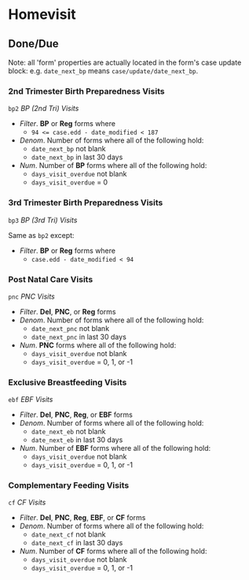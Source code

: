 # Homevisit
## Done/Due

Note: all 'form' properties are actually located in the form's case update block:
e.g. `date_next_bp` means `case/update/date_next_bp`.

### 2nd Trimester Birth Preparedness Visits
`bp2` *BP (2nd Tri) Visits*

- *Filter*. **BP** or **Reg** forms where
  - `94 <= case.edd - date_modified < 187`
- *Denom*. Number of forms where all of the following hold:
  - `date_next_bp` not blank
  - `date_next_bp` in last 30 days
- *Num*. Number of **BP** forms where all of the following hold:
  - `days_visit_overdue` not blank
  - `days_visit_overdue` = 0

### 3rd Trimester Birth Preparedness Visits
`bp3` *BP (3rd Tri) Visits*

Same as `bp2` except:
- *Filter*. **BP** or **Reg** forms where
  - `case.edd - date_modified < 94`

### Post Natal Care Visits
`pnc` *PNC Visits*

- *Filter*. **Del**, **PNC**, or **Reg** forms
- *Denom*. Number of forms where all of the following hold:
  - `date_next_pnc` not blank
  - `date_next_pnc` in last 30 days
- *Num*. **PNC** forms where all of the following hold:
  - `days_visit_overdue` not blank
  - `days_visit_overdue` = 0, 1, or -1

### Exclusive Breastfeeding Visits
`ebf` *EBF Visits*

- *Filter*. **Del**, **PNC**, **Reg**, or **EBF** forms
- *Denom*. Number of forms where all of the following hold:
  - `date_next_eb` not blank
  - `date_next_eb` in last 30 days
- *Num*. Number of **EBF** forms where all of the following hold:
  - `days_visit_overdue` not blank
  - `days_visit_overdue` = 0, 1, or -1

### Complementary Feeding  Visits
`cf` *CF Visits*

- *Filter*. **Del**, **PNC**, **Reg**, **EBF**, or **CF** forms
- *Denom*. Number of forms where all of the following hold:
  - `date_next_cf` not blank
  - `date_next_cf` in last 30 days
- *Num*. Number of **CF** forms where all of the following hold:
  - `days_visit_overdue` not blank
  - `days_visit_overdue` = 0, 1, or -1
